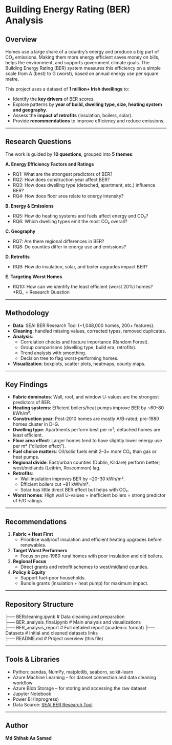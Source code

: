 # Building Energy Rating (BER) Analysis

## Overview
Homes use a large share of a country’s energy and produce a big part of CO₂ emissions. Making them more energy efficient saves money on bills, helps the environment, and supports government climate goals. The Building Energy Rating (BER) system measures this efficiency on a simple scale from A (best) to G (worst), based on annual energy use per square metre.  

This project uses a dataset of **1 million+ Irish dwellings** to:
- Identify the **key drivers** of BER scores.  
- Explore patterns by **year of build, dwelling type, size, heating system and geography**.  
- Assess the **impact of retrofits** (insulation, boilers, solar).  
- Provide **recommendations** to improve efficiency and reduce emissions.  

---

## Research Questions
The work is guided by **10 questions**, grouped into **5 themes**:

**A. Energy Efficiency Factors and Ratings**

- RQ1: What are the strongest predictors of BER?  
- RQ2: How does construction year affect BER?  
- RQ3: How does dwelling type (detached, apartment, etc.) influence BER?  
- RQ4: How does floor area relate to energy intensity?  

**B. Energy & Emissions**
- RQ5: How do heating systems and fuels affect energy and CO₂?  
- RQ6: Which dwelling types emit the most CO₂ overall?  

**C. Geography**
- RQ7: Are there regional differences in BER?  
- RQ8: Do counties differ in energy use and emissions?  

**D. Retrofits**
- RQ9: How do insulation, solar, and boiler upgrades impact BER?  

**E. Targeting Worst Homes**
- RQ10: How can we identify the least efficient (worst 20%) homes?  
*RQ_ = Research Question
---

## Methodology
- **Data**: SEAI BER Research Tool (~1,048,000 homes, 200+ features).  
- **Cleaning**: handled missing values, corrected types, removed duplicates.  
- **Analysis**:  
  - Correlation checks and feature importance (Random Forest).  
  - Group comparisons (dwelling type, build era, retrofits).  
  - Trend analysis with smoothing.  
  - Decision tree to flag worst-performing homes.  
- **Visualization**: boxplots, scatter plots, heatmaps, county maps.  

---

## Key Findings
- **Fabric dominates**: Wall, roof, and window U-values are the strongest predictors of BER.  
- **Heating systems**: Efficient boilers/heat pumps improve BER by ~60–80 kWh/m².  
- **Construction year**: Post-2010 homes are mostly A/B-rated; pre-1980 homes cluster in D–G.  
- **Dwelling type**: Apartments perform best per m²; detached homes are least efficient.  
- **Floor area effect**: Larger homes tend to have slightly lower energy use per m² (“dilution effect”).  
- **Fuel choice matters**: Oil/solid fuels emit 2–3× more CO₂ than gas or heat pumps.  
- **Regional divide**: East/urban counties (Dublin, Kildare) perform better; west/midlands (Leitrim, Roscommon) lag.  
- **Retrofits**:  
  - Wall insulation improves BER by ~20–30 kWh/m².  
  - Efficient boilers cut ~81 kWh/m².  
  - Solar has little direct BER effect but helps with CO₂.  
- **Worst homes**: High wall U-values + inefficient boilers = strong predictor of F/G ratings.  

---

## Recommendations
1. **Fabric + Heat First**  
   - Prioritise wall/roof insulation and efficient heating upgrades before renewables.  
2. **Target Worst Performers**  
   - Focus on pre-1980 rural homes with poor insulation and old boilers.  
3. **Regional Focus**  
   - Direct grants and retrofit schemes to west/midland counties.  
4. **Policy & Equity**  
   - Support fuel-poor households.  
   - Bundle grants (insulation + heat pump) for maximum impact.  

---
## Repository Structure
├── BERcleaning.ipynb          # Data cleaning and preparation  
├── BER_analysis_final.ipynb   # Main analysis and visualizations  
├── BER_analysis_report        # Full detailed report (academic format) 
├── Datasets                   # Initial and cleaned datasets links  
├── README.md                  # Project overview (this file)  

---

## Tools & Libraries
- Python: pandas, NumPy, matplotlib, seaborn, scikit-learn
- Azure Machine Learning – for dataset connection and data cleaning workflow  
- Azure Blob Storage – for storing and accessing the raw dataset
- Jupyter Notebook  
- Power BI (Inprogress)
- Data Source: [SEAI BER Research Tool](https://ndber.seai.ie/BERResearchTool/ber/search.aspx)  

---

## Author
**Md Shihab As Samad**  
